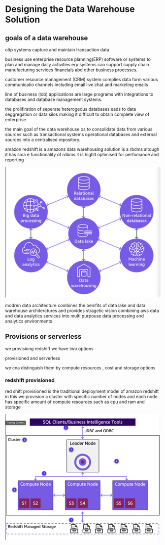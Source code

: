 # Designing the Data Warehouse Solution

## goals of a data warehouse

oltp systems capture and maintain transaction data

business use enterprise resource planning(ERP) software or systems to plan and manage daily activities erp systems can support supply chain manufacturing  services financials abd other business processes.

customer resource management (CRM) system complies data form various communicatio channels including email live chat and marketing emails

line of business (lob) applications are large programs with integrations to databases and database management systems.

the prolifiration of seperate heterogeous databases eads to data seggregation or data silos making it difficult to obtain complete view of enterprise

the main goal of the data warehouse os to consolidate data from various sources such as transactional systems operational databases and external sources into a centralised repository.

amazon redshift is a amazons data warehousing solution is a rbdms altough it has sma e functionality of rdbms it is highlt optimised for perfomance and reporting

![data warehouse arch](aws_data/A_data_warehouse_solution/images/datawarehouse.png)

modren data architecture combines the benifits of data lake and data warehouse architerctures and provides stragetic vision combining aws data and data analytics services into multi purpouse data processing and analytics environments

## Provisions or serverless

we provisiong redshift we have two options 

provisioned and serverless

we cna distinguish them by compute resources , cost and storage options

### redshift provisioned

red shift provisioned is the traditional deployment model of amazon redshift in this we provision a cluster with specific number of nodes and each node has specific amount of compute resources such as cpu and ram and storage 

![Redshift provisioned](aws_data/A_data_warehouse_solution/images/redshift_provisioned.png)
